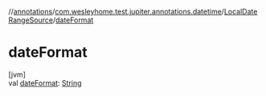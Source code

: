//[annotations](../../../index.md)/[com.wesleyhome.test.jupiter.annotations.datetime](../index.md)/[LocalDateRangeSource](index.md)/[dateFormat](date-format.md)

# dateFormat

[jvm]\
val [dateFormat](date-format.md): [String](https://kotlinlang.org/api/latest/jvm/stdlib/kotlin/-string/index.html)
